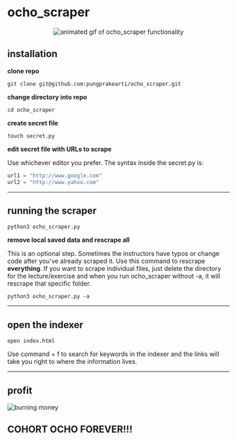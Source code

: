 # ocho_scraper

<p align="center">
<img src="ocho_preview.gif" alt="animated gif of ocho_scraper functionality" />
</p>



## installation

**clone repo**

```
git clone git@github.com:pungprakearti/ocho_scraper.git
```

**change directory into repo**

```
cd ocho_scraper
```

**create secret file**

```
touch secret.py
```

**edit secret file with URLs to scrape**

Use whichever editor you prefer.
The syntax inside the secret.py is:

```python
url1 = "http://www.google.com"
url2 = "http://www.yahoo.com"
```

---

## running the scraper

```
python3 ocho_scraper.py
```

**remove local saved data and rescrape all**

This is an optional step. Sometimes the instructors have typos or change code after you've already scraped it. Use this command to rescrape **everything**. If you want to scrape individual files, just delete the directory for the lecture/exercise and when you run ocho_scraper without -a, it will rescrape that specific folder.

```
python3 ocho_scraper.py -a
```

---

## open the indexer

```
open index.html
```

Use command + f to search for keywords in the indexer and the links will take you right to where the information lives.

---

## profit

![burning money](https://gif-free.com/uploads/posts/2017-04/1492691196_frank-reynolds-money.gif)

## COHORT OCHO FOREVER!!!

